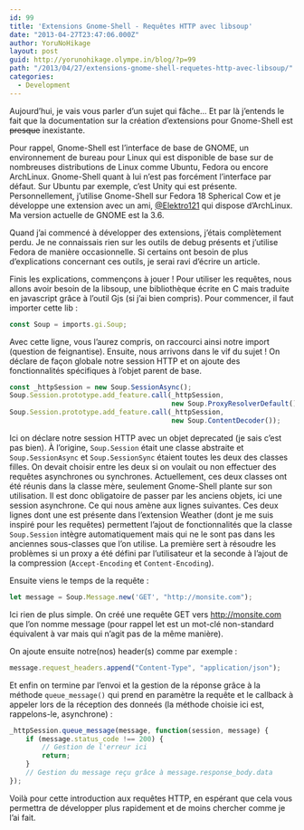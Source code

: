 ```yaml
---
id: 99
title: 'Extensions Gnome-Shell - Requêtes HTTP avec libsoup'
date: "2013-04-27T23:47:06.000Z"
author: YoruNoHikage
layout: post
guid: http://yorunohikage.olympe.in/blog/?p=99
path: "/2013/04/27/extensions-gnome-shell-requetes-http-avec-libsoup/"
categories:
  - Development
---
```

Aujourd’hui, je vais vous parler d’un sujet qui fâche… Et par là j’entends le fait que la documentation sur la création d’extensions pour Gnome-Shell est ~~presque~~ inexistante.

Pour rappel, Gnome-Shell est l’interface de base de GNOME, un environnement de bureau pour Linux qui est disponible de base sur de nombreuses distributions de Linux comme Ubuntu, Fedora ou encore ArchLinux. Gnome-Shell quant à lui n’est pas forcément l’interface par défaut. Sur Ubuntu par exemple, c’est Unity qui est présente. Personnellement, j’utilise Gnome-Shell sur Fedora 18 Spherical Cow et je développe une extension avec un ami, [@Elektro121](http://twitter.com/Elektro121 "Elektro121 sur Twitter") qui dispose d’ArchLinux. Ma version actuelle de GNOME est la 3.6.

Quand j’ai commencé à développer des extensions, j’étais complètement perdu. Je ne connaissais rien sur les outils de debug présents et j’utilise Fedora de manière occasionnelle. Si certains ont besoin de plus d’explications concernant ces outils, je serai ravi d’écrire un article.

Finis les explications, commençons à jouer ! Pour utiliser les requêtes, nous allons avoir besoin de la libsoup, une bibliothèque écrite en C mais traduite en javascript grâce à l’outil Gjs (si j’ai bien compris). Pour commencer, il faut importer cette lib :

```js
const Soup = imports.gi.Soup;
```

Avec cette ligne, vous l’aurez compris, on raccourci ainsi notre import (question de feignantise). Ensuite, nous arrivons dans le vif du sujet ! On déclare de façon globale notre session HTTP et on ajoute des fonctionnalités spécifiques à l’objet parent de base.

```js
const _httpSession = new Soup.SessionAsync();
Soup.Session.prototype.add_feature.call(_httpSession,
                                        new Soup.ProxyResolverDefault());
Soup.Session.prototype.add_feature.call(_httpSession,
                                        new Soup.ContentDecoder());
```

Ici on déclare notre session HTTP avec un objet deprecated (je sais c’est pas bien). À l’origine, `Soup.Session` était une classe abstraite et `Soup.SessionAsync` et `Soup.SessionSync` étaient toutes les deux des classes filles. On devait choisir entre les deux si on voulait ou non effectuer des requêtes asynchrones ou synchrones. Actuellement, ces deux classes ont été réunis dans la classe mère, seulement Gnome-Shell plante sur son utilisation. Il est donc obligatoire de passer par les anciens objets, ici une session asynchrone. Ce qui nous amène aux lignes suivantes. Ces deux lignes dont une est présente dans l’extension Weather (dont je me suis inspiré pour les requêtes) permettent l’ajout de fonctionnalités que la classe `Soup.Session` intègre automatiquement mais qui ne le sont pas dans les anciennes sous-classes que l’on utilise. La première sert à résoudre les problèmes si un proxy a été défini par l’utilisateur et la seconde à l’ajout de la compression (`Accept-Encoding` et `Content-Encoding`).

Ensuite viens le temps de la requête :

```js
let message = Soup.Message.new('GET', "http://monsite.com");
```

Ici rien de plus simple. On créé une requête GET vers http://monsite.com que l’on nomme message (pour rappel let est un mot-clé non-standard équivalent à var mais qui n’agit pas de la même manière).

On ajoute ensuite notre(nos) header(s) comme par exemple :

```js
message.request_headers.append("Content-Type", "application/json");
```

Et enfin on termine par l’envoi et la gestion de la réponse grâce à la méthode `queue_message()` qui prend en paramètre la requête et le callback à appeler lors de la réception des donneés (la méthode choisie ici est, rappelons-le, asynchrone) :

```js
_httpSession.queue_message(message, function(session, message) {
    if (message.status_code !== 200) {
        // Gestion de l'erreur ici
        return;
    }
    // Gestion du message reçu grâce à message.response_body.data
});
```

Voilà pour cette introduction aux requêtes HTTP, en espérant que cela vous permettra de développer plus rapidement et de moins chercher comme je l’ai fait.
